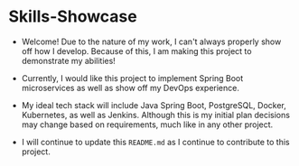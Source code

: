 # Skills-Showcase

* Welcome! Due to the nature of my work, I can't always properly show off how I develop. Because of this, I am making this project to demonstrate my abilities!

* Currently, I would like this project to implement Spring Boot microservices as well as show off my DevOps experience.

* My ideal tech stack will include Java Spring Boot, PostgreSQL, Docker, Kubernetes, as well as Jenkins. Although this is my initial plan decisions may change based on requirements, much like in any other project.

* I will continue to update this ```README.md``` as I continue to contribute to this project.
